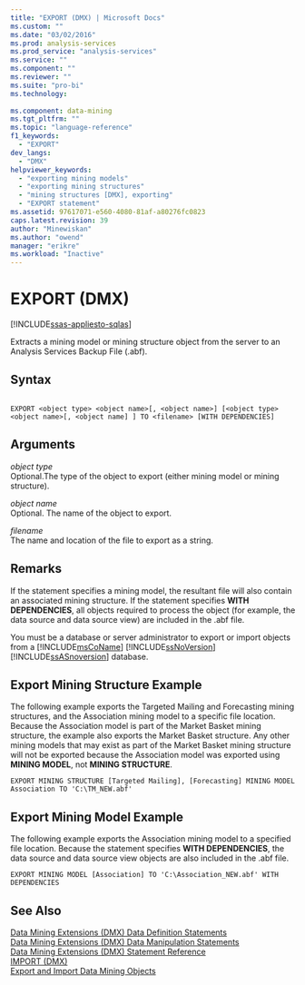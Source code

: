 ```yaml
---
title: "EXPORT (DMX) | Microsoft Docs"
ms.custom: ""
ms.date: "03/02/2016"
ms.prod: analysis-services
ms.prod_service: "analysis-services"
ms.service: ""
ms.component: ""
ms.reviewer: ""
ms.suite: "pro-bi"
ms.technology: 
  
ms.component: data-mining
ms.tgt_pltfrm: ""
ms.topic: "language-reference"
f1_keywords: 
  - "EXPORT"
dev_langs: 
  - "DMX"
helpviewer_keywords: 
  - "exporting mining models"
  - "exporting mining structures"
  - "mining structures [DMX], exporting"
  - "EXPORT statement"
ms.assetid: 97617071-e560-4080-81af-a80276fc0823
caps.latest.revision: 39
author: "Minewiskan"
ms.author: "owend"
manager: "erikre"
ms.workload: "Inactive"
---
```

# EXPORT (DMX)
[!INCLUDE[ssas-appliesto-sqlas](../includes/ssas-appliesto-sqlas.md)]

  Extracts a mining model or mining structure object from the server to an Analysis Services Backup File (.abf).  
  
## Syntax  
  
```  
  
EXPORT <object type> <object name>[, <object name>] [<object type> <object name>[, <object name] ] TO <filename> [WITH DEPENDENCIES]  
```  
  
## Arguments  
 *object type*  
 Optional.The type of the object to export (either mining model or mining structure).  
  
 *object name*  
 Optional. The name of the object to export.  
  
 *filename*  
 The name and location of the file to export as a string.  
  
## Remarks  
 If the statement specifies a mining model, the resultant file will also contain an associated mining structure. If the statement specifies **WITH DEPENDENCIES**, all objects required to process the object (for example, the data source and data source view) are included in the .abf file.  
  
 You must be a database or server administrator to export or import objects from a [!INCLUDE[msCoName](../includes/msconame-md.md)] [!INCLUDE[ssNoVersion](../includes/ssnoversion-md.md)] [!INCLUDE[ssASnoversion](../includes/ssasnoversion-md.md)] database.  
  
## Export Mining Structure Example  
 The following example exports the Targeted Mailing and Forecasting mining structures, and the Association mining model to a specific file location. Because the Association model is part of the Market Basket mining structure, the example also exports the Market Basket structure. Any other mining models that may exist as part of the Market Basket mining structure will not be exported because the Association model was exported using **MINING MODEL**, not **MINING STRUCTURE**.  
  
```  
EXPORT MINING STRUCTURE [Targeted Mailing], [Forecasting] MINING MODEL Association TO 'C:\TM_NEW.abf'  
```  
  
## Export Mining Model Example  
 The following example exports the Association mining model to a specified file location. Because the statement specifies **WITH DEPENDENCIES**, the data source and data source view objects are also included in the .abf file.  
  
```  
EXPORT MINING MODEL [Association] TO 'C:\Association_NEW.abf' WITH DEPENDENCIES  
```  
  
## See Also  
 [Data Mining Extensions &#40;DMX&#41; Data Definition Statements](../dmx/dmx-statements-data-definition.md)   
 [Data Mining Extensions &#40;DMX&#41; Data Manipulation Statements](../dmx/dmx-statements-data-manipulation.md)   
 [Data Mining Extensions &#40;DMX&#41; Statement Reference](../dmx/data-mining-extensions-dmx-statements.md)   
 [IMPORT &#40;DMX&#41;](../dmx/import-dmx.md)   
 [Export and Import Data Mining Objects](../analysis-services/data-mining/export-and-import-data-mining-objects.md)  
  
  
